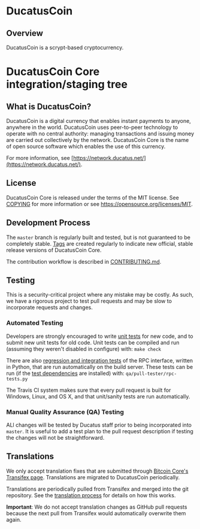 # DucatusCoin

## Overview

DucatusCoin is a scrypt-based cryptocurrency.

DucatusCoin Core integration/staging tree
=====================================

What is DucatusCoin?
----------------

DucatusCoin is a digital currency that enables instant payments to anyone,
anywhere in the world. DucatusCoin uses peer-to-peer technology to operate with
no central authority: managing transactions and issuing money are carried out
collectively by the network. DucatusCoin Core is the name of open source
software which enables the use of this currency.

For more information, see [https://network.ducatus.net/](https://network.ducatus.net/).

License
-------

DucatusCoin Core is released under the terms of the MIT license. See [COPYING](COPYING) for more
information or see https://opensource.org/licenses/MIT.

Development Process
-------------------

The `master` branch is regularly built and tested, but is not guaranteed to be
completely stable. [Tags](https://github.com/Ducatus/ducatuscoin-core/tags) are created
regularly to indicate new official, stable release versions of DucatusCoin Core.

The contribution workflow is described in [CONTRIBUTING.md](CONTRIBUTING.md).

Testing
-------

This is a security-critical project where any mistake may be costly. As such,
we have a rigorous project to test pull requests and may be slow to incorporate
requests and changes.

### Automated Testing

Developers are strongly encouraged to write [unit tests](/doc/unit-tests.md) for new code, and to
submit new unit tests for old code. Unit tests can be compiled and run
(assuming they weren't disabled in configure) with: `make check`

There are also [regression and integration tests](/qa) of the RPC interface, written
in Python, that are run automatically on the build server.
These tests can be run (if the [test dependencies](/qa) are installed) with: `qa/pull-tester/rpc-tests.py`

The Travis CI system makes sure that every pull request is built for Windows, Linux, and OS X, and that unit/sanity tests are run automatically.

### Manual Quality Assurance (QA) Testing

ALl changes will be tested by Ducatus staff prior to being incorporated into
`master`. It is useful to add a test plan to the pull request description if
testing the changes will not be straightforward.

Translations
------------

We only accept translation fixes that are submitted through [Bitcoin Core's Transifex page](https://www.transifex.com/projects/p/bitcoin/).
Translations are migrated to DucatusCoin periodically.

Translations are periodically pulled from Transifex and merged into the git repository. See the
[translation process](doc/translation_process.md) for details on how this works.

**Important**: We do not accept translation changes as GitHub pull requests because the next
pull from Transifex would automatically overwrite them again.
